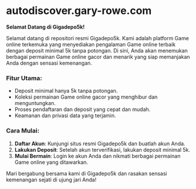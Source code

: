 # autodiscover.gary-rowe.com
**Selamat Datang di Gigadepo5k!**

Selamat datang di repositori resmi Gigadepo5k. Kami adalah platform Game online terkemuka yang menyediakan pengalaman Game online terbaik dengan deposit minimal 5k tanpa potongan. Di sini, Anda akan menemukan berbagai permainan Game online gacor dan menarik yang siap memanjakan Anda dengan sensasi kemenangan. 

### Fitur Utama:
- Deposit minimal hanya 5k tanpa potongan.
- Koleksi permainan Game online gacor yang menghibur dan menguntungkan.
- Proses pendaftaran dan deposit yang cepat dan mudah.
- Keamanan dan privasi data yang terjamin.

### Cara Mulai:
1. **Daftar Akun**: Kunjungi situs resmi Gigadepo5k dan buatlah akun Anda.
2. **Lakukan Deposit**: Setelah akun terverifikasi, lakukan deposit minimal 5k.
3. **Mulai Bermain**: Login ke akun Anda dan nikmati berbagai permainan Game online yang ditawarkan.

Mari bergabung bersama kami di Gigadepo5k dan rasakan sensasi kemenangan sejati di ujung jari Anda!
